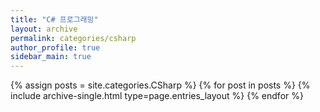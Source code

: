 ```yaml
---
title: "C# 프로그래밍"
layout: archive
permalink: categories/csharp
author_profile: true
sidebar_main: true
---
```



{% assign posts = site.categories.CSharp %}
{% for post in posts %} {% include archive-single.html type=page.entries_layout %} {% endfor %}
